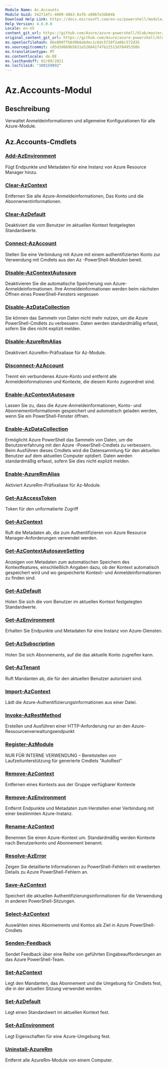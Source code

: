 ```yaml
---
Module Name: Az.Accounts
Module Guid: 342714fc-4009-4863-8afb-a9067e3db04b
Download Help Link: https://docs.microsoft.com/en-us/powershell/module/az.accounts
Help Version: 4.6.0.0
Locale: en-US
content_git_url: https://github.com/Azure/azure-powershell/blob/master/src/Accounts/Accounts/help/Az.Accounts.md
original_content_git_url: https://github.com/Azure/azure-powershell/blob/master/src/Accounts/Accounts/help/Az.Accounts.md
ms.openlocfilehash: 6be8097fb649b6ebdec1c6dc5f28f2a06c572d35
ms.sourcegitcommit: c05d3d669b5631e526841f47b22513d78495350b
ms.translationtype: MT
ms.contentlocale: de-DE
ms.lasthandoff: 02/09/2021
ms.locfileid: "100159892"
---
```

# Az.Accounts-Modul
## Beschreibung
Verwaltet Anmeldeinformationen und allgemeine Konfigurationen für alle Azure-Module.

## Az.Accounts-Cmdlets
### [Add-AzEnvironment](Add-AzEnvironment.md)
Fügt Endpunkte und Metadaten für eine Instanz von Azure Resource Manager hinzu.

### [Clear-AzContext](Clear-AzContext.md)
Entfernen Sie alle Azure-Anmeldeinformationen, Das Konto und die Abonnementinformationen.

### [Clear-AzDefault](Clear-AzDefault.md)
Deaktiviert die vom Benutzer im aktuellen Kontext festgelegten Standardwerte.

### [Connect-AzAccount](Connect-AzAccount.md)
Stellen Sie eine Verbindung mit Azure mit einem authentifizierten Konto zur Verwendung mit Cmdlets aus den Az -PowerShell-Modulen bereit.

### [Disable-AzContextAutosave](Disable-AzContextAutosave.md)
Deaktivieren Sie die automatische Speicherung von Azure-Anmeldeinformationen.  Ihre Anmeldeinformationen werden beim nächsten Öffnen eines PowerShell-Fensters vergessen

### [Disable-AzDataCollection](Disable-AzDataCollection.md)
Sie können das Sammeln von Daten nicht mehr nutzen, um die Azure PowerShell-Cmdlets zu verbessern. Daten werden standardmäßig erfasst, sofern Sie dies nicht explizit melden.

### [Disable-AzureRmAlias](Disable-AzureRmAlias.md)
Deaktiviert AzureRm-Präfixaliase für Az-Module.

### [Disconnect-AzAccount](Disconnect-AzAccount.md)
Trennt ein verbundenes Azure-Konto und entfernt alle Anmeldeinformationen und Kontexte, die diesem Konto zugeordnet sind.

### [Enable-AzContextAutosave](Enable-AzContextAutosave.md)
Lassen Sie zu, dass die Azure-Anmeldeinformationen, Konto- und Abonnementinformationen gespeichert und automatisch geladen werden, wenn Sie ein PowerShell-Fenster öffnen. 

### [Enable-AzDataCollection](Enable-AzDataCollection.md)
Ermöglicht Azure PowerShell das Sammeln von Daten, um die Benutzererfahrung mit den Azure -PowerShell-Cmdlets zu verbessern. Beim Ausführen dieses Cmdlets wird die Datensammlung für den aktuellen Benutzer auf dem aktuellen Computer optdiert. Daten werden standardmäßig erfasst, sofern Sie dies nicht explizit melden.

### [Enable-AzureRmAlias](Enable-AzureRmAlias.md)
Aktiviert AzureRm-Präfixaliase für Az-Module.

### [Get-AzAccessToken](Get-AzAccessToken.md)
Token für den unformatierte Zugriff

### [Get-AzContext](Get-AzContext.md)
Ruft die Metadaten ab, die zum Authentifizieren von Azure Resource Manager-Anforderungen verwendet werden.

### [Get-AzContextAutosaveSetting](Get-AzContextAutosaveSetting.md)
Anzeigen von Metadaten zum automatischen Speichern des Kontextfeatures, einschließlich Angaben dazu, ob der Kontext automatisch gespeichert wird und wo gespeicherte Kontext- und Anmeldeinformationen zu finden sind.

### [Get-AzDefault](Get-AzDefault.md)
Holen Sie sich die vom Benutzer im aktuellen Kontext festgelegten Standardwerte.

### [Get-AzEnvironment](Get-AzEnvironment.md)
Erhalten Sie Endpunkte und Metadaten für eine Instanz von Azure-Diensten.

### [Get-AzSubscription](Get-AzSubscription.md)
Holen Sie sich Abonnements, auf die das aktuelle Konto zugreifen kann.

### [Get-AzTenant](Get-AzTenant.md)
Ruft Mandanten ab, die für den aktuellen Benutzer autorisiert sind.

### [Import-AzContext](Import-AzContext.md)
Lädt die Azure-Authentifizierungsinformationen aus einer Datei.

### [Invoke-AzRestMethod](Invoke-AzRestMethod.md)
Erstellen und Ausführen einer HTTP-Anforderung nur an den Azure-Ressourcenverwaltungsendpunkt

### [Register-AzModule](Register-AzModule.md)
NUR FÜR INTERNE VERWENDUNG – Bereitstellen von Laufzeitunterstützung für generierte Cmdlets "AutoRest"

### [Remove-AzContext](Remove-AzContext.md)
Entfernen eines Kontexts aus der Gruppe verfügbarer Kontexte

### [Remove-AzEnvironment](Remove-AzEnvironment.md)
Entfernt Endpunkte und Metadaten zum Herstellen einer Verbindung mit einer bestimmten Azure-Instanz.

### [Rename-AzContext](Rename-AzContext.md)
Benennen Sie einen Azure-Kontext um.  Standardmäßig werden Kontexte nach Benutzerkonto und Abonnement benannt.

### [Resolve-AzError](Resolve-AzError.md)
Zeigen Sie detaillierte Informationen zu PowerShell-Fehlern mit erweiterten Details zu Azure PowerShell-Fehlern an.

### [Save-AzContext](Save-AzContext.md)
Speichert die aktuellen Authentifizierungsinformationen für die Verwendung in anderen PowerShell-Sitzungen.

### [Select-AzContext](Select-AzContext.md)
Auswählen eines Abonnements und Kontos als Ziel in Azure PowerShell-Cmdlets

### [Senden-Feedback](Send-Feedback.md)
Sendet Feedback über eine Reihe von geführten Eingabeaufforderungen an das Azure PowerShell-Team.

### [Set-AzContext](Set-AzContext.md)
Legt den Mandanten, das Abonnement und die Umgebung für Cmdlets fest, die in der aktuellen Sitzung verwendet werden.

### [Set-AzDefault](Set-AzDefault.md)
Legt einen Standardwert im aktuellen Kontext fest.

### [Set-AzEnvironment](Set-AzEnvironment.md)
Legt Eigenschaften für eine Azure-Umgebung fest.

### [Uninstall-AzureRm](Uninstall-AzureRm.md)
Entfernt alle AzureRm-Module von einem Computer.

